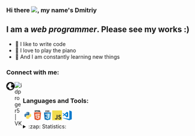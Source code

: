 ### Hi there <img src="https://raw.githubusercontent.com/extremecodetv/extremecodetv/master/wave.gif" width="25px">, my name's Dmitriy

## I am a <!-- beginner --> *web programmer*. Please see my works :)
- 💪 I like to write code
- 🎹 I love to play the piano
- 🥅 And I am constantly learning new things

### Connect with me:

[<img align="left" alt="itprogrammist.github.io/" width="22px" src="https://raw.githubusercontent.com/iconic/open-iconic/master/svg/globe.svg" />][website]
[<img align="left" alt="idproger5 | VK" width="22px" src="https://cdn.jsdelivr.net/npm/simple-icons@v3/icons/vk.svg" />][vk]

<br />

### Languages and Tools:

<img align="left" alt="Python" width="26px" src="https://raw.githubusercontent.com/github/explore/80688e429a7d4ef2fca1e82350fe8e3517d3494d/topics/python/python.png" />
<img align="left" alt="HTML5" width="26px" src="https://raw.githubusercontent.com/github/explore/80688e429a7d4ef2fca1e82350fe8e3517d3494d/topics/html/html.png" />
<img align="left" alt="CSS3" width="26px" src="https://raw.githubusercontent.com/github/explore/80688e429a7d4ef2fca1e82350fe8e3517d3494d/topics/css/css.png" />
<img align="left" alt="JavaScript" width="26px" src="https://raw.githubusercontent.com/github/explore/80688e429a7d4ef2fca1e82350fe8e3517d3494d/topics/javascript/javascript.png" />
<img align="left" alt="Visual Studio Code" width="26px" src="https://raw.githubusercontent.com/github/explore/80688e429a7d4ef2fca1e82350fe8e3517d3494d/topics/visual-studio-code/visual-studio-code.png" />


<br />
<br />

<details>
  <summary>:zap: Statistics:</summary>
   <img align="left" alt="codeSTACKr's GitHub Stats" src="https://github-readme-stats.vercel.app/api/top-langs/?username=ItProgrammist&langs_count=8&layout=compact" />
    <br />
    <img align="left" alt="codeSTACKr's GitHub Stats" src="https://github-readme-stats.vercel.app/api?username=ItProgrammist&show_icons=true" />
</details>

[website]: https://itprogrammist.github.io/
[vk]: https://vk.com/idproger5
